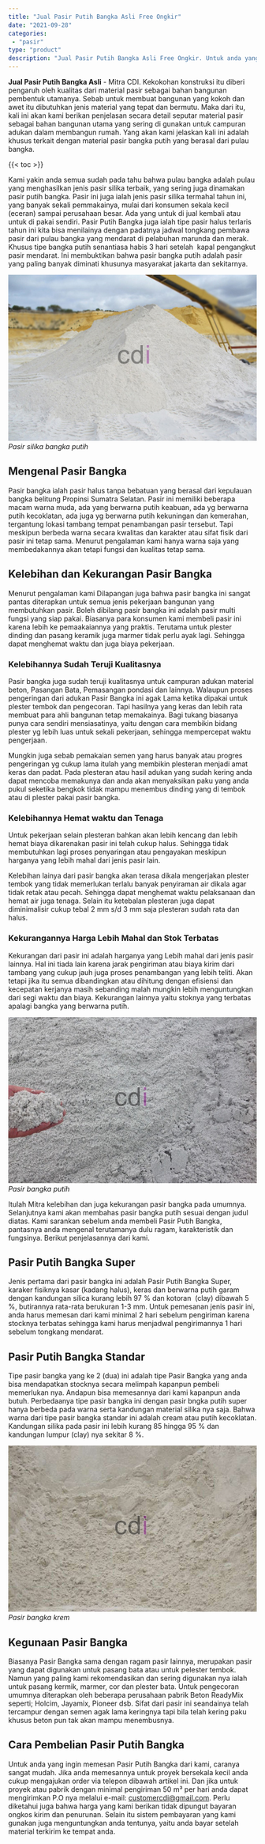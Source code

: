 ```yaml
---
title: "Jual Pasir Putih Bangka Asli Free Ongkir"
date: "2021-09-28"
categories:
 - "pasir"
type: "product"
description: "Jual Pasir Putih Bangka Asli Free Ongkir. Untuk anda yang ingin memesan Pasir Putih Bangka dari kami, caranya sangat mudah. Jika anda memesannya untuk proyek..."
---
```


**Jual Pasir Putih Bangka Asli** - Mitra CDI. Kekokohan konstruksi itu diberi pengaruh oleh kualitas dari material pasir sebagai bahan bangunan pembentuk utamanya. Sebab untuk membuat bangunan yang kokoh dan awet itu dibutuhkan jenis material yang tepat dan bermutu. Maka dari itu, kali ini akan kami berikan penjelasan secara detail seputar material pasir sebagai bahan bangunan utama yang sering di gunakan untuk campuran adukan dalam membangun rumah. Yang akan kami jelaskan kali ini adalah khusus terkait dengan material pasir bangka putih yang berasal dari pulau bangka.

{{< toc >}}

Kami yakin anda semua sudah pada tahu bahwa pulau bangka adalah pulau yang menghasilkan jenis pasir silika terbaik, yang sering juga dinamakan pasir putih bangka. Pasir ini juga ialah jenis pasir silika termahal tahun ini, yang banyak sekali pemmakainya, mulai dari konsumen sekala kecil (eceran) sampai perusahaan besar. Ada yang untuk di jual kembali atau untuk di pakai sendiri. Pasir Putih Bangka juga ialah tipe pasir halus terlaris tahun ini kita bisa menilainya dengan padatnya jadwal tongkang pembawa pasir dari pulau bangka yang mendarat di pelabuhan marunda dan merak. Khusus tipe bangka putih senantiasa habis 3 hari setelah  kapal pengangkut pasir mendarat. Ini membuktikan bahwa pasir bangka putih adalah pasir yang paling banyak diminati khusunya masyarakat jakarta dan sekitarnya.

![Pasir silika bangka putih](/images/product/silika-bangka-putih-4.jpg)
*Pasir silika bangka putih*

 ## Mengenal Pasir Bangka

Pasir bangka ialah pasir halus tanpa bebatuan yang berasal dari kepulauan bangka belitung Propinsi Sumatra Selatan. Pasir ini memiliki beberapa macam warna muda, ada yang berwarna putih keabuan, ada yg berwarna putih kecoklatan, ada juga yg berwarna putih kekuningan dan kemerahan, tergantung lokasi tambang tempat penambangan pasir tersebut. Tapi meskipun berbeda warna secara kwalitas dan karakter atau sifat fisik dari pasir ini tetap sama. Menurut pengalaman kami hanya warna saja yang membedakannya akan tetapi fungsi dan kualitas tetap sama.

 ## Kelebihan dan Kekurangan Pasir Bangka

Menurut pengalaman kami Dilapangan juga bahwa pasir bangka ini sangat pantas diterapkan untuk semua jenis pekerjaan bangunan yang membutuhkan pasir. Boleh dibilang pasir bangka ini adalah pasir multi fungsi yang siap pakai. Biasanya para konsumen kami membeli pasir ini karena lebih ke pemaakaiannya yang praktis. Terutama untuk plester dinding dan pasang keramik juga marmer tidak perlu ayak lagi. Sehingga dapat menghemat waktu dan juga biaya pekerjaan.

### Kelebihannya Sudah Teruji Kualitasnya

Pasir bangka juga sudah teruji kualitasnya untuk campuran adukan material beton, Pasangan Bata, Pemasangan pondasi dan lainnya. Walaupun proses pengeringan dari adukan Pasir Bangka ini agak Lama ketika dipakai untuk plester tembok dan pengecoran. Tapi hasilnya yang keras dan lebih rata membuat para ahli bangunan tetap memakainya. Bagi tukang biasanya punya cara sendiri mensiasatinya, yaitu dengan cara membikin bidang plester yg lebih luas untuk sekali pekerjaan, sehingga mempercepat waktu pengerjaan.

Mungkin juga sebab pemakaian semen yang harus banyak atau progres pengeringan yg cukup lama itulah yang membikin plesteran menjadi amat keras dan padat. Pada plesteran atau hasil adukan yang sudah kering anda dapat mencoba memakunya dan anda akan menyaksikan paku yang anda pukul seketika bengkok tidak mampu menembus dinding yang di tembok atau di plester pakai pasir bangka.

### Kelebihannya Hemat waktu dan Tenaga

Untuk pekerjaan selain plesteran bahkan akan lebih kencang dan lebih hemat biaya dikarenakan pasir ini telah cukup halus. Sehingga tidak membutuhkan lagi proses penyaringan atau pengayakan meskipun harganya yang lebih mahal dari jenis pasir lain.

Kelebihan lainya dari pasir bangka akan terasa dikala mengerjakan plester tembok yang tidak memerlukan terlalu banyak penyiraman air dikala agar tidak retak atau pecah. Sehingga dapat menghemat waktu pelaksanaan dan hemat air juga tenaga. Selain itu ketebalan plesteran juga dapat diminimalisir cukup tebal 2 mm s/d 3 mm saja plesteran sudah rata dan halus.

### Kekurangannya Harga Lebih Mahal dan Stok Terbatas

Kekurangan dari pasir ini adalah harganya yang Lebih mahal dari jenis pasir lainnya. Hal ini tiada lain karena jarak pengiriman atau biaya kirim dari tambang yang cukup jauh juga proses penambangan yang lebih teliti. Akan tetapi jika itu semua dibandingkan atau dihitung dengan efisiensi dan kecepatan kerjanya masih sebanding malah mungkin lebih menguntungkan dari segi waktu dan biaya. Kekurangan lainnya yaitu stoknya yang terbatas apalagi bangka yang berwarna putih.

![Pasir bangka putih](/images/product/bangka-abu-abu.jpg)
*Pasir bangka putih*

Itulah Mitra kelebihan dan juga kekurangan pasir bangka pada umumnya. Selanjutnya kami akan membahas pasir bangka putih sesuai dengan judul diatas. Kami sarankan sebelum anda membeli Pasir Putih Bangka, pantasnya anda mengenal terutamanya dulu ragam, karakteristik dan fungsinya. Berikut penjelasannya dari kami.

 ## Pasir Putih Bangka Super

Jenis pertama dari pasir bangka ini adalah Pasir Putih Bangka Super, karaker fisiknya kasar (kadang halus), keras dan berwarna putih garam dengan kandungan silica kurang lebih 97 % dan kotoran  (clay) dibawah 5 %, butirannya rata-rata berukuran 1-3 mm. Untuk pemesanan jenis pasir ini, anda harus memesan dari kami minimal 2 hari sebelum pengiriman karena stocknya terbatas sehingga kami harus menjadwal pengirimannya 1 hari sebelum tongkang mendarat.

 ## Pasir Putih Bangka Standar

Tipe pasir bangka yang ke 2 (dua) ini adalah tipe Pasir Bangka yang anda bisa mendapatkan stocknya secara melimpah kapanpun pembeli memerlukan nya. Andapun bisa memesannya dari kami kapanpun anda butuh. Perbedaanya tipe pasir bangka ini dengan pasir bngka putih super hanya berbeda pada warna serta kandungan material silika nya saja. Bahwa warna dari tipe pasir bangka standar ini adalah cream atau putih kecoklatan. Kandungan silika pada pasir ini lebih kurang 85 hingga 95 % dan kandungan lumpur (clay) nya sekitar 8 %.

![Pasir bangka krem](/images/product/bangka-krem.jpg)
*Pasir bangka krem*

 ## Kegunaan Pasir Bangka

Biasanya Pasir Bangka sama dengan ragam pasir lainnya, merupakan pasir yang dapat digunakan untuk pasang bata atau untuk pelester tembok. Namun yang paling kami rekomendasikan dan sering digunakan nya ialah untuk pasang kermik, marmer, cor dan plester bata. Untuk pengecoran umumnya diterapkan oleh beberapa perusahaan pabrik Beton ReadyMix seperti; Holcim, Jayamix, Pioneer dsb. Sifat dari pasir ini seandainya telah tercampur dengan semen agak lama keringnya tapi bila telah kering paku khusus beton pun tak akan mampu menembusnya.

 ## Cara Pembelian Pasir Putih Bangka

Untuk anda yang ingin memesan Pasir Putih Bangka dari kami, caranya sangat mudah. Jika anda memesannya untuk proyek bersekala kecil anda cukup mengajukan order via telepon dibawah artikel ini. Dan jika untuk proyek atau pabrik dengan minimal pengiriman 50 m³ per hari anda dapat mengirimkan P.O nya melalui e-mail: customercdi@gmail.com. Perlu diketahui juga bahwa harga yang kami berikan tidak dipungut bayaran ongkos kirim dan penurunan. Selain itu sistem pembayaran yang kami gunakan juga menguntungkan anda tentunya, yaitu anda bayar setelah material terkirim ke tempat anda.

